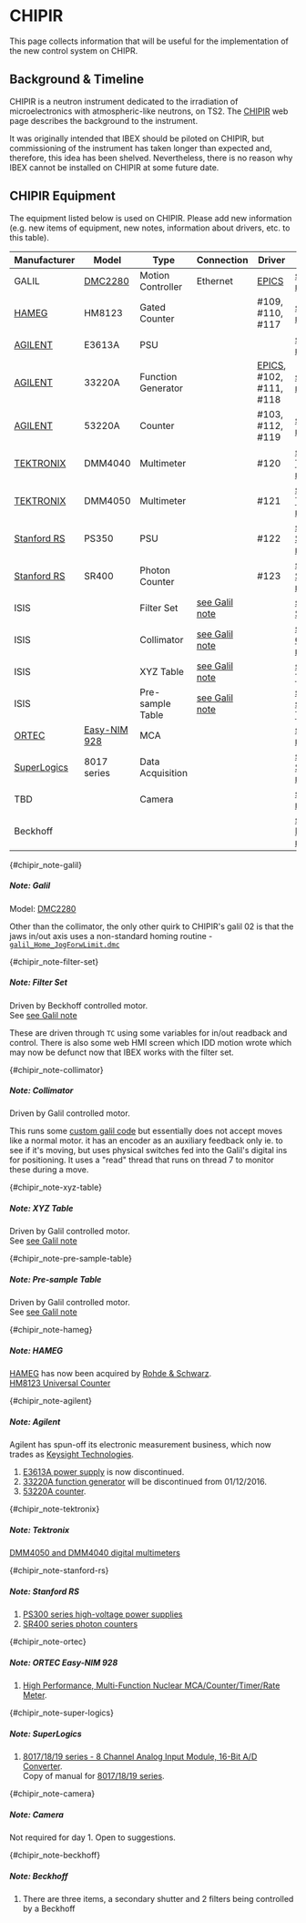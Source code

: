 # CHIPIR

This page collects information that will be useful for the implementation of the new control system on CHIPR.
## Background & Timeline ##
CHIPIR is a neutron instrument dedicated to the irradiation of microelectronics with atmospheric-like neutrons, on TS2. The [CHIPIR](https://www.isis.stfc.ac.uk/Pages/Chipir.aspx) web page describes the background to the instrument.

It was originally intended that IBEX should be piloted on CHIPIR, but commissioning of the instrument has taken longer than expected and, therefore, this idea has been shelved.  Nevertheless, there is no reason why IBEX cannot be installed on CHIPIR at some future date.

## CHIPIR Equipment ##
The equipment listed below is used on CHIPIR. Please add new information (e.g. new items of equipment, new notes, information about drivers, etc. to this table).

Manufacturer | Model | Type | Connection | Driver | Notes |
------------ | ------------- | ------------- | ------------- | ------------- | -------------------------------------------
GALIL | [DMC2280](http://www.galilmc.com/products/dmc-22x0.php) | Motion Controller | Ethernet | [EPICS](http://www.aps.anl.gov/epics/modules/manufacturer.php#Galil%20Motion%20Control) | [see Galil note](#chipir_note-galil)
[HAMEG](https://www.rohde-schwarz.com/general_information/hameg/rohde-schwarz-company_230166.html) | HM8123 | Gated Counter |  | #109, #110, #117 | [see HAMEG note](#chipir_note-hameg)
[AGILENT](http://www.home.agilent.com/agilent/home.jspx?cc=GB&lc=eng) | E3613A | PSU |  |  | [see Agilent note](#chipir_note-agilent)
[AGILENT](http://www.home.agilent.com/agilent/home.jspx?cc=GB&lc=eng) | 33220A | Function Generator |  | [EPICS](http://www.aps.anl.gov/epics/modules/manufacturer.php#Agilent), #102, #111, #118 | [see Agilent note](#chipir_note-agilent)
[AGILENT](http://www.home.agilent.com/agilent/home.jspx?cc=GB&lc=eng) | 53220A | Counter |  | #103, #112, #119 | [see Agilent note](#chipir_note-agilent)
[TEKTRONIX](http://www.tek.com/digital-multimeter) | DMM4040 | Multimeter |  | #120 | [see Tektronix note](#chipir_note-tektronix)
[TEKTRONIX](http://www.tek.com/digital-multimeter) | DMM4050 | Multimeter |  | #121 | [see Tektronix note](#chipir_note-tektronix)
[Stanford RS](http://www.thinksrs.com/) | PS350 | PSU |  | #122 | [see Stanford RS note](#chipir_note-stanford-rs)
[Stanford RS](http://www.thinksrs.com/) | SR400 | Photon Counter |  | #123 | [see Stanford RS note](#chipir_note-stanford-rs)
ISIS |  | Filter Set | [see Galil note](#chipir_note-galil) |  | [see Filter Set note](#chipir_note-filter-set)
ISIS |  | Collimator | [see Galil note](#chipir_note-galil) |  | [see Collimator note](#chipir_note-collimator)
ISIS |  | XYZ Table | [see Galil note](#chipir_note-galil) |  | [see XYZ Table note](#chipir_note-xyz-table)
ISIS |  | Pre-sample Table | [see Galil note](#chipir_note-galil) |  | [see Pre-sample Table note](#chipir_note-pre-sample-table)
[ORTEC](http://www.ortec-online.com) | [Easy-NIM 928](http://www.ortec-online.com/Solutions/928-EASY-NIM.aspx) | MCA |  |  | [see ORTEC note](#chipir_note-ortec)
[SuperLogics](https://www.superlogics.com) | 8017 series | Data Acquisition |  |  | [see SuperLogics note](#chipir_note-super-logics)
TBD  |  | Camera |  |  | [see Camera note](#chipir_note-camera)
Beckhoff | | | | | [see Beckhoff note](#chipir_note-beckhoff)

{#chipir_note-galil}
##### Note: Galil #####
Model: [DMC2280](http://www.galilmc.com/products/dmc-22x0.php)

Other than the collimator, the only other quirk to CHIPIR's galil 02 is that the jaws in/out axis uses a non-standard homing routine - [`galil_Home_JogForwLimit.dmc`](https://github.com/ISISComputingGroup/EPICS-galil/pull/79/files#diff-64af6fffc6cf1ad849a8685d6848ae66746109ac8457de498d3fa758491681e1)

{#chipir_note-filter-set}
##### Note: Filter Set #####
Driven by Beckhoff controlled motor.<br>
See [see Galil note](#chipir_note-galil)

These are driven through `TC` using some variables for in/out readback and control. There is also some web HMI screen which IDD motion wrote which may now be defunct now that IBEX works with the filter set. 

{#chipir_note-collimator}
##### Note: Collimator #####
Driven by Galil controlled motor.<br>

This runs some [custom galil code](https://github.com/ISISComputingGroup/EPICS-galil/blob/master/GalilSup/Db/galil_CHIPIR_Collimator.dmc) but essentially does not accept moves like a normal motor. it has an encoder as an auxiliary feedback only ie. to see if it's moving, but uses physical switches fed into the Galil's digital ins for positioning. It uses a "read" thread that runs on thread 7 to monitor these during a move. 

{#chipir_note-xyz-table}
##### Note: XYZ Table #####
Driven by Galil controlled motor.<br>
See [see Galil note](#chipir_note-galil)

{#chipir_note-pre-sample-table}
##### Note: Pre-sample Table #####
Driven by Galil controlled motor.<br>
See [see Galil note](#chipir_note-galil)

{#chipir_note-hameg}
##### Note: HAMEG #####
[HAMEG](https://www.rohde-schwarz.com/general_information/hameg/rohde-schwarz-company_230166.html) has now been acquired by [Rohde & Schwarz](https://www.rohde-schwarz.com).<br>
[HM8123 Universal Counter](https://www.rohde-schwarz.com/product/hm8123-productstartpage_63493-44102.html)

{#chipir_note-agilent}
##### Note: Agilent #####
Agilent has spun-off its electronic measurement business, which now trades as [Keysight Technologies](http://www.keysight.com/main/home.jspx?cc=GB&lc=eng).<br>

1. [E3613A power supply](http://www.keysight.com/en/pd-838240-pn-E3610A/30w-power-supply-8v-3a-or-15v-2a?cc=GB&lc=eng&lsrch=true&searchT=E3613A) is now discontinued.
1. [33220A function generator](http://www.keysight.com/en/pd-127539-pn-33220A/function-arbitrary-waveform-generator-20-mhz?cc=GB&lc=eng&lsrch=true&searchT=33220A) will be discontinued from 01/12/2016.
1. [53220A counter](http://www.keysight.com/en/pd-1893411-pn-53220A/350-mhz-universal-frequency-counter-timer-12-digits-s-100-ps?nid=-33609.959903.00&cc=GB&lc=eng).

{#chipir_note-tektronix}
##### Note: Tektronix #####
[DMM4050 and DMM4040 digital multimeters](https://uk.tek.com/datasheet/dmm4050-4040-digital-multimeter)

{#chipir_note-stanford-rs}
##### Note: Stanford RS #####

1. [PS300 series high-voltage power supplies](http://www.thinksrs.com/products/PS300.htm)
2. [SR400 series photon counters](http://www.thinksrs.com/products/SR400.htm)

{#chipir_note-ortec}
##### Note: ORTEC Easy-NIM 928 #####
1. [High Performance, Multi-Function Nuclear MCA/Counter/Timer/Rate Meter](https://www.ortec-online.com/products/electronics/multichannel-analyzers-mca/basic-analog/928).

{#chipir_note-super-logics}
##### Note: SuperLogics #####
1. [8017/18/19 series - 8 Channel Analog Input Module, 16-Bit A/D Converter](https://www.superlogics.com/data-acquisition-99/data-acq-analog-input/analog-input-rs485/8017.html).<br>
Copy of manual for [8017/18/19 series](https://stfc365.sharepoint.com/:b:/r/sites/ISISExperimentControls/ICP%20Discussions/Chipir/Manuals%20for%20Equipment/Superlogics_8019R.pdf?csf=1&web=1&e=EV4XiD).

{#chipir_note-camera}
##### Note: Camera #####
Not required for day 1. Open to suggestions.

{#chipir_note-beckhoff}
##### Note: Beckhoff ####
1. There are three items, a secondary shutter and 2 filters being controlled by a Beckhoff
